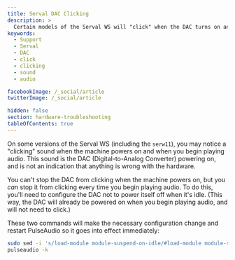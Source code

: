 ```yaml
---
title: Serval DAC Clicking
description: >
  Certain models of the Serval WS will "click" when the DAC turns on and off, but the frequency can be decreased.
keywords:
  - Support
  - Serval
  - DAC
  - click
  - clicking
  - sound
  - audio

facebookImage: /_social/article
twitterImage: /_social/article

hidden: false
section: hardware-troubleshooting
tableOfContents: true
---
```


On some versions of the Serval WS (including the `serw11`), you may notice a "clicking" sound when the machine powers on and when you begin playing audio. This sound is the DAC (Digital-to-Analog Converter) powering on, and is not an indication that anything is wrong with the hardware.

You can't stop the DAC from clicking when the machine powers on, but you _can_ stop it from clicking every time you begin playing audio. To do this, you'll need to configure the DAC not to power itself off when it's idle. (This way, the DAC will already be powered on when you begin playing audio, and will not need to click.)

These two commands will make the necessary configuration change and restart PulseAudio so it goes into effect immediately:

```bash
sudo sed -i 's/load-module module-suspend-on-idle/#load-module module-suspend-on-idle/' /etc/pulse/default.pa
pulseaudio -k
```
